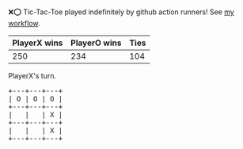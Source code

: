 :x::o: Tic-Tac-Toe played indefinitely by github action runners! See [my workflow](.github/workflows/play.yaml).

|PlayerX wins|PlayerO wins|Ties|
|-|-|-|
|250|234|104|

PlayerX's turn.

<pre>
+---+---+---+
| O | O | O |
+---+---+---+
|   |   | X |
+---+---+---+
|   |   | X |
+---+---+---+
</pre>